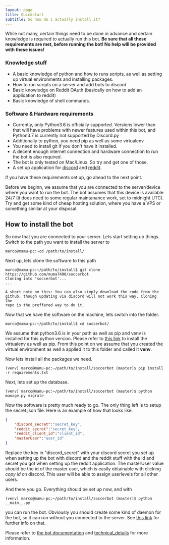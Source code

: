 ```yaml
---
layout: page
title: Quickstart
subtitle: So how do i actually install it?
---
```

While not many, certain things need to be done in advance and certain
knowledge is required to actually run this bot. **Be sure that
all these requirements are met, before running the bot! No help
will be provided with these issues!**

### Knowledge stuff
* A basic knowledge of python and how to runs scripts, as well
as setting up virtual environments and installing packages.
* How to run scripts on a server and add bots to discord
* Basic knowledge on Reddit OAuth (basically on how to add
an application to reddit)
* Basic knowledge of shell commands.

### Software & Hardware requirements

* Currently, only Python3.6 is officially supported. Versions
lower than that will have problems with newer features used within
this bot, and Python3.7 is currently not supported by Discord.py
* Additionally to python, you need pip as well as some virtualenv
* You need to install git if you don't have it installed.
* A decent enough internet connection and hardware connection to run
the bot is also required.
* The bot is only tested on Mac/Linux. So try and get one of those.
* A set up application for [discord](https://discordapp.com/developers/docs/topics/oauth2#bots) and [reddit](https://ssl.reddit.com/prefs/apps/).

If you have these requirements set up, go ahead to the next point.

Before we beginn, we assume that you are connected to the server/device
where you want to run the bot. The bot assumes that this device is
available 24/7 (it does need to some regular maintanance work, set to
midnight UTC). Try and get some kind of cheap hosting solution, where
you have a VPS or something similar at your disposal.

## How to install the bot

So now that you are connected to your server. Lets start setting up
things. Switch to the path you want to install the server to
```console
marco@mamu-pc:~cd /path/to/install/
```
Next up, lets clone the software to this path
```console
marco@mamu-pc:~/path/to/install$ git clone https://github.com/muma7490/soccerbot
Cloning into 'soccerbot'...
...
```
```
A short note on this: You can also simply download the code from the
github, though updating via discord will not work this way. Cloning the
repo is the preffered way to do it.
```
Now that we have the software on the machine, lets switch into the folder.
```console
marco@mamu-pc:~/path/to/install$ cd soccerbot/
```
We assume that python3.6 is in your path as well as pip and venv is
installed for this python version. Please refer to
[this link](https://gist.github.com/Geoyi/d9fab4f609e9f75941946be45000632b)
to install the virtualenv as well as pip. From this point on we
assume that you created the virtual environment as well a
applied it to this folder and called it __venv__.

Now lets install all the packages we need.
```console
(venv) marco@mamu-pc:~/path/to/install/soccerbot (master)$ pip install -r requirements.txt
```
Next, lets set up the database.
```console
(venv) marco@mamu-pc:~/path/to/install/soccerbot (master)$ python manage.py migrate
```
Now the software is pretty much ready to go. The only thing left is
to setup the secret.json file. Here is an example of how that looks like:
```json
{
	"discord_secret":"secret_key",
	"reddit_secret":"secret_key",
	"reddit_client_id":"client_id",
	"masterUser":"user_id"
}
```
Replace the key in "discord_secret" with your discord secret you set up
when setting up the bot with discord and the reddit stuff with the
id and secret you got when setting up the reddit application. The
masterUser value should be the id of the master user, which is easily
obtainable with clicking _copy id_ on discord. This user will be able to assign userlevels for all other users.

And there you go. Everything should be set up now, and with
```console
(venv) marco@mamu-pc:~/path/to/install/soccerbot (master)$ python __main__.py
```
you can run the bot. Obviously you should create some kind of daemon for
the bot, so it can run without you connected to the server. See
[this link](https://www.raspberrypi-spy.co.uk/2015/10/how-to-autorun-a-python-script-on-boot-using-systemd/)
 for further info on that.

 Please refer to [the bot documentation](documentation.md) and [technical_details](technical_details.md) for more information.

